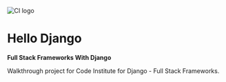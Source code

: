 ![CI logo](https://codeinstitute.s3.amazonaws.com/fullstack/ci_logo_small.png)

# Hello Django

**Full Stack Frameworks With Django**

Walkthrough project for Code Institute for Django - Full Stack Frameworks.

<!-- ## Demo

A link tot the live demo version: -->
